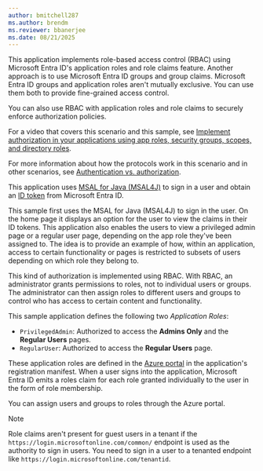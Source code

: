 ```yaml
---
author: bmitchell287
ms.author: brendm
ms.reviewer: bbanerjee
ms.date: 08/21/2025
---
```


This application implements role-based access control (RBAC) using Microsoft Entra ID's application roles and role claims feature. Another approach is to use Microsoft Entra ID groups and group claims. Microsoft Entra ID groups and application roles aren't mutually exclusive. You can use them both to provide fine-grained access control.

You can also use RBAC with application roles and role claims to securely enforce authorization policies.

For a video that covers this scenario and this sample, see [Implement authorization in your applications using app roles, security groups, scopes, and directory roles](https://www.youtube.com/watch?v=LRoc-na27l0).

For more information about how the protocols work in this scenario and in other scenarios, see [Authentication vs. authorization](/entra/identity-platform/authentication-vs-authorization).

This application uses [MSAL for Java (MSAL4J)](https://github.com/AzureAD/microsoft-authentication-library-for-java) to sign in a user and obtain an [ID token](/entra/identity-platform/id-tokens) from Microsoft Entra ID.

This sample first uses the MSAL for Java (MSAL4J) to sign in the user. On the home page it displays an option for the user to view the claims in their ID tokens. This application also enables the users to view a privileged admin page or a regular user page, depending on the app role they've been assigned to. The idea is to provide an example of how, within an application, access to certain functionality or pages is restricted to subsets of users depending on which role they belong to.

This kind of authorization is implemented using RBAC. With RBAC, an administrator grants permissions to roles, not to individual users or groups. The administrator can then assign roles to different users and groups to control who has access to certain content and functionality.

This sample application defines the following two *Application Roles*:

- `PrivilegedAdmin`: Authorized to access the **Admins Only** and the **Regular Users** pages.
- `RegularUser`: Authorized to access the **Regular Users** page.

These application roles are defined in the [Azure portal](https://portal.azure.com) in the application's registration manifest. When a user signs into the application, Microsoft Entra ID emits a roles claim for each role granted individually to the user in the form of role membership.

You can assign users and groups to roles through the Azure portal.

> [!NOTE]
> Role claims aren't present for guest users in a tenant if the `https://login.microsoftonline.com/common/` endpoint is used as the authority to sign in users. You need to sign in a user to a tenanted endpoint like `https://login.microsoftonline.com/tenantid`.

